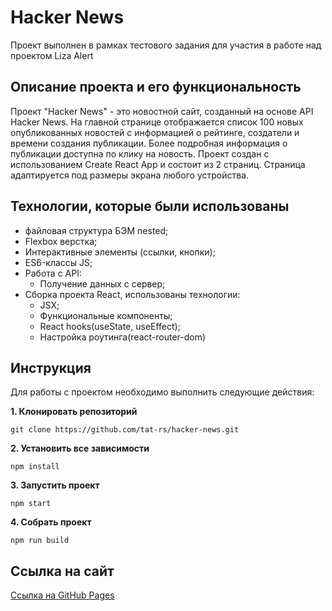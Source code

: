 # Hacker News

Проект выполнен в рамках тестового задания для участия в работе над проектом Liza Alert

## Описание проекта и его функциональность

Проект "Hacker News" - это новостной сайт, созданный на основе API Hacker News. На главной странице отображается список 100 новыx опубликованных новостей с информацией о рейтинге, создатели и времени создания публикации. Более подробная информация о публикации доступна по клику на новость.
Проект создан с использованием Create React App и состоит из 2 страниц.
Страница адаптируется под размеры экрана любого устройства.

## Технологии, которые были использованы
* файловая структура БЭМ nested;
* Flexbox верстка;
* Интерактивные элементы (ссылки, кнопки);
* ES6-классы JS;
* Работа с API:
    * Получение данных с сервер;
* Сборка проекта React, использованы технологии:
    * JSX;
    * Функциональные компоненты;
    * React hooks(useState, useEffect);
    * Настройка роутинга(react-router-dom)

## Инструкция

Для работы с проектом необходимо выполнить следующие действия:

__1. Клонировать репозиторий__

`git clone https://github.com/tat-rs/hacker-news.git`

__2. Установить все зависимости__

`npm install`

__3. Запустить проект__

`npm start`

__4. Собрать проект__

`npm run build`

## Ссылка на сайт

<a href="https://tat-rs.github.io/hacker-news/" target="_blank" rel="noopener">Ссылка на GitHub Pages</a>
